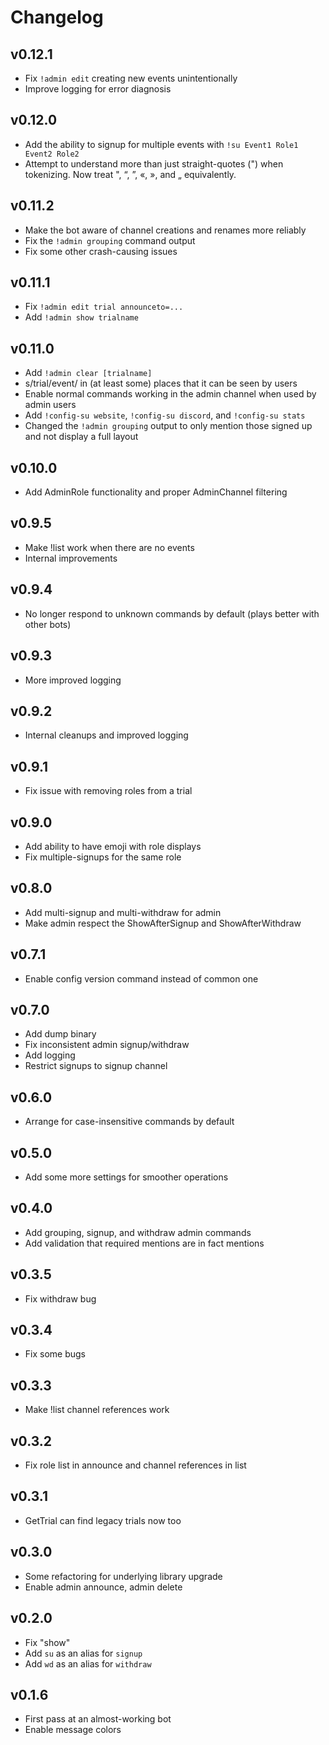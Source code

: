 # Changelog

## v0.12.1

- Fix `!admin edit` creating new events unintentionally
- Improve logging for error diagnosis

## v0.12.0

- Add the ability to signup for multiple events with `!su Event1 Role1 Event2 Role2`
- Attempt to understand more than just straight-quotes (") when tokenizing. Now treat ", “, ”, «, », and „ equivalently.

## v0.11.2

- Make the bot aware of channel creations and renames more reliably
- Fix the `!admin grouping` command output
- Fix some other crash-causing issues

## v0.11.1

- Fix `!admin edit trial announceto=...`
- Add `!admin show trialname`

## v0.11.0

- Add `!admin clear [trialname]`
- s/trial/event/ in (at least some) places that it can be seen by users
- Enable normal commands working in the admin channel when used by admin users
- Add `!config-su website`, `!config-su discord`, and `!config-su stats`
- Changed the `!admin grouping` output to only mention those signed up and not display a full layout

## v0.10.0

- Add AdminRole functionality and proper AdminChannel filtering

## v0.9.5

- Make !list work when there are no events
- Internal improvements

## v0.9.4

- No longer respond to unknown commands by default (plays better with other bots)

## v0.9.3

- More improved logging

## v0.9.2

- Internal cleanups and improved logging

## v0.9.1

- Fix issue with removing roles from a trial

## v0.9.0

- Add ability to have emoji with role displays
- Fix multiple-signups for the same role

## v0.8.0

- Add multi-signup and multi-withdraw for admin
- Make admin respect the ShowAfterSignup and ShowAfterWithdraw

## v0.7.1

- Enable config version command instead of common one

## v0.7.0

- Add dump binary
- Fix inconsistent admin signup/withdraw
- Add logging
- Restrict signups to signup channel

## v0.6.0

- Arrange for case-insensitive commands by default

## v0.5.0

- Add some more settings for smoother operations

## v0.4.0

- Add grouping, signup, and withdraw admin commands
- Add validation that required mentions are in fact mentions

## v0.3.5

- Fix withdraw bug

## v0.3.4

- Fix some bugs

## v0.3.3

- Make !list channel references work

## v0.3.2

- Fix role list in announce and channel references in list

## v0.3.1

- GetTrial can find legacy trials now too

## v0.3.0

- Some refactoring for underlying library upgrade
- Enable admin announce, admin delete

## v0.2.0

- Fix "show"
- Add `su` as an alias for `signup`
- Add `wd` as an alias for `withdraw`

## v0.1.6

- First pass at an almost-working bot
- Enable message colors